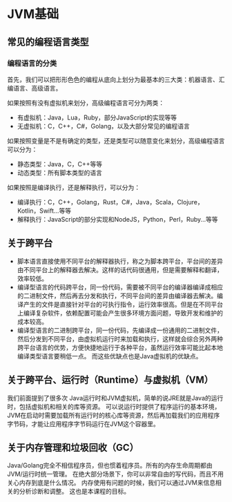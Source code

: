 # JVM基础

## 常见的编程语言类型

### 编程语言的分类

首先，我们可以把形形色色的编程从底向上划分为最基本的三大类：机器语言、汇编语言、高级语言。

如果按照有没有虚拟机来划分，高级编程语言可分为两类：
- 有虚拟机：Java，Lua，Ruby，部分JavaScript的实现等等
- 无虚拟机：C，C++，C#，Golang，以及大部分常见的编程语言

如果按照变量是不是有确定的类型，还是类型可以随意变化来划分，高级编程语言可以分为：
- 静态类型：Java，C，C++等等
- 动态类型：所有脚本类型的语言

如果按照是编译执行，还是解释执行，可以分为：
- 编译执行：C，C++，Golang，Rust，C#，Java，Scala，Clojure，Kotlin，Swift...等等
- 解释执行：JavaScript的部分实现和NodeJS，Python，Perl，Ruby...等等

## 关于跨平台

- 脚本语言直接使用不同平台的解释器执行，称之为脚本跨平台，平台间的差异由不同平台上的解释器去解决。这样的话代码很通用，但是需要解释和翻译，效率较低。
- 编译型语言的代码跨平台，同一份代码，需要被不同平台的编译器编译成相应的二进制文件，然后再去分发和执行，不同平台间的差异由编译器去解决。编译产生的文件是直接针对平台的可执行指令，运行效率很高。但是在不同平台上编译复杂软件，依赖配置可能会产生很多环境方面问题，导致开发和维护的成本较高。
- 编译型语言的二进制跨平台，同一份代码，先编译成一份通用的二进制文件，然后分发到不同平台，由虚拟机运行时来加载和执行，这样就会综合另外两种跨平台语言的优势，方便快捷地运行于各种平台，虽然运行效率可能比起本地编译类型语言要稍低一点。 而这些优缺点也是Java虚拟机的优缺点。

## 关于跨平台、运行时（Runtime）与虚拟机（VM）

我们前面提到了很多次 Java运行时和JVM虚拟机，简单的说JRE就是Java的运行时，包括虚拟机和相关的库等资源。
可以说运行时提供了程序运行的基本环境，JVM在启动时需要加载所有运行时的核心库等资源，然后再加载我们的应用程序字节码，才能让应用程序字节码运行在JVM这个容器里。


## 关于内存管理和垃圾回收（GC）

Java/Golang完全不相信程序员，但也惯着程序员。所有的内存生命周期都由JVM/运行时统一管理。 在绝大部分场景下，你可以非常自由的写代码，而且不用关心内存到底是什么情况。 内存使用有问题的时候，我们可以通过JVM来信息相关的分析诊断和调整。 这也是本课程的目标。

